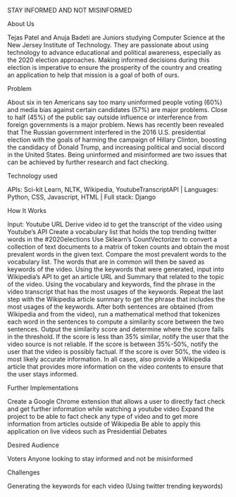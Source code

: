 STAY INFORMED AND NOT MISINFORMED

About Us

Tejas Patel and Anuja Badeti are Juniors studying Computer Science at the New Jersey Institute of Technology. They are passionate about using technology to advance educational and political awareness, especially as the 2020 election approaches. Making informed decisions during this election is imperative to ensure the prosperity of the country and creating an application to help that mission is a goal of both of ours.

Problem

About six in ten Americans say too many uninformed people voting (60%) and media bias against certain candidates (57%) are major problems. Close to half (45%) of the public say outside influence or interference from foreign governments is a major problem. News has recently been revealed that The Russian government interfered in the 2016 U.S. presidential election with the goals of harming the campaign of Hillary Clinton, boosting the candidacy of Donald Trump, and increasing political and social discord in the United States. Being uninformed and misinformed are two issues that can be achieved by further research and fact checking.

Technology used

APIs: Sci-kit Learn, NLTK, Wikipedia, YoutubeTranscriptAPI | Languages: Python, CSS, Javascript, HTML | Full stack: Django

How It Works

Input: Youtube URL Derive video id to get the transcript of the video using Youtube’s API Create a vocabulary list that holds the top trending twitter words in the #2020elections Use Sklearn’s CountVectorizer to convert a collection of text documents to a matrix of token counts and obtain the most prevalent words in the given text. Compare the most prevalent words to the vocabulary list. The words that are in common will then be saved as keywords of the video. Using the keywords that were generated, input into Wikipedia’s API to get an article URL and Summary that related to the topic of the video. Using the vocabulary and keywords, find the phrase in the video transcript that has the most usages of the keywords. Repeat the last step with the Wikipedia article summary to get the phrase that includes the most usages of the keywords. After both sentences are obtained (from Wikipedia and from the video), run a mathematical method that tokenizes each word in the sentences to compute a similarity score between the two sentences. Output the similarity score and determine where the score falls in the threshold. If the score is less than 35% similar, notify the user that the video source is not reliable. If the score is between 35%-50%, notify the user that the video is possibly factual. If the score is over 50%, the video is most likely accurate information. In all cases, also provide a Wikipedia article that provides more information on the video contents to ensure that the user stays informed.

Further Implementations

Create a Google Chrome extension that allows a user to directly fact check and get further information while watching a youtube video Expand the project to be able to fact check any type of video and to get more information from articles outside of Wikipedia Be able to apply this application on live videos such as Presidential Debates

Desired Audience

Voters Anyone looking to stay informed and not be misinformed

Challenges

Generating the keywords for each video (Using twitter trending keywords)
